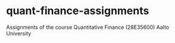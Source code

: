 # quant-finance-assignments
Assignments of the course Quantitative Finance (28E35600) Aalto University
